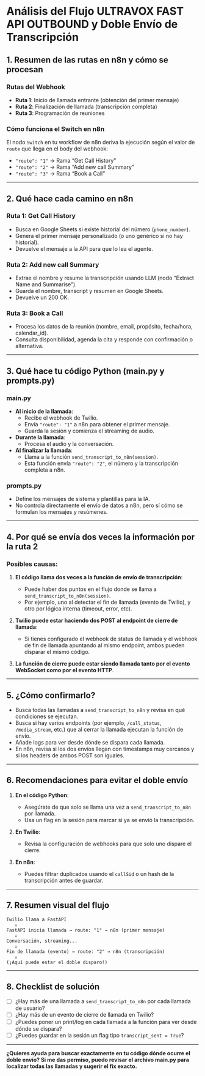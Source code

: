 # Análisis del Flujo ULTRAVOX FAST API OUTBOUND y Doble Envío de Transcripción

## 1. Resumen de las rutas en n8n y cómo se procesan

### Rutas del Webhook
- **Ruta 1**: Inicio de llamada entrante (obtención del primer mensaje)
- **Ruta 2**: Finalización de llamada (transcripción completa)
- **Ruta 3**: Programación de reuniones

### Cómo funciona el Switch en n8n
El nodo `Switch` en tu workflow de n8n deriva la ejecución según el valor de `route` que llega en el body del webhook:
- `"route": "1"` → Rama “Get Call History”
- `"route": "2"` → Rama “Add new call Summary”
- `"route": "3"` → Rama “Book a Call”

---

## 2. Qué hace cada camino en n8n

### Ruta 1: Get Call History
- Busca en Google Sheets si existe historial del número (`phone_number`).
- Genera el primer mensaje personalizado (o uno genérico si no hay historial).
- Devuelve el mensaje a la API para que lo lea el agente.

### Ruta 2: Add new call Summary
- Extrae el nombre y resume la transcripción usando LLM (nodo “Extract Name and Summarise”).
- Guarda el nombre, transcript y resumen en Google Sheets.
- Devuelve un 200 OK.

### Ruta 3: Book a Call
- Procesa los datos de la reunión (nombre, email, propósito, fecha/hora, calendar_id).
- Consulta disponibilidad, agenda la cita y responde con confirmación o alternativa.

---

## 3. Qué hace tu código Python (main.py y prompts.py)

### main.py
- **Al inicio de la llamada**:
  - Recibe el webhook de Twilio.
  - Envía `"route": "1"` a n8n para obtener el primer mensaje.
  - Guarda la sesión y comienza el streaming de audio.
- **Durante la llamada**:
  - Procesa el audio y la conversación.
- **Al finalizar la llamada**:
  - Llama a la función `send_transcript_to_n8n(session)`.
  - Esta función envía `"route": "2"`, el número y la transcripción completa a n8n.

### prompts.py
- Define los mensajes de sistema y plantillas para la IA.
- No controla directamente el envío de datos a n8n, pero sí cómo se formulan los mensajes y resúmenes.

---

## 4. Por qué se envía dos veces la información por la ruta 2

### Posibles causas:
1. **El código llama dos veces a la función de envío de transcripción**:
   - Puede haber dos puntos en el flujo donde se llama a `send_transcript_to_n8n(session)`.
   - Por ejemplo, uno al detectar el fin de llamada (evento de Twilio), y otro por lógica interna (timeout, error, etc).

2. **Twilio puede estar haciendo dos POST al endpoint de cierre de llamada**:
   - Si tienes configurado el webhook de status de llamada y el webhook de fin de llamada apuntando al mismo endpoint, ambos pueden disparar el mismo código.

3. **La función de cierre puede estar siendo llamada tanto por el evento WebSocket como por el evento HTTP**.

---

## 5. ¿Cómo confirmarlo?

- Busca todas las llamadas a `send_transcript_to_n8n` y revisa en qué condiciones se ejecutan.
- Busca si hay varios endpoints (por ejemplo, `/call_status`, `/media_stream`, etc.) que al cerrar la llamada ejecutan la función de envío.
- Añade logs para ver desde dónde se dispara cada llamada.
- En n8n, revisa si los dos envíos llegan con timestamps muy cercanos y si los headers de ambos POST son iguales.

---

## 6. Recomendaciones para evitar el doble envío

1. **En el código Python**:
   - Asegúrate de que solo se llama una vez a `send_transcript_to_n8n` por llamada.
   - Usa un flag en la sesión para marcar si ya se envió la transcripción.

2. **En Twilio**:
   - Revisa la configuración de webhooks para que solo uno dispare el cierre.

3. **En n8n**:
   - Puedes filtrar duplicados usando el `callSid` o un hash de la transcripción antes de guardar.

---

## 7. Resumen visual del flujo

```
Twilio llama a FastAPI
   ↓
FastAPI inicia llamada → route: "1" → n8n (primer mensaje)
   ↓
Conversación, streaming...
   ↓
Fin de llamada (evento) → route: "2" → n8n (transcripción)
   ↓
(¡Aquí puede estar el doble disparo!)
```

---

## 8. Checklist de solución

- [ ] ¿Hay más de una llamada a `send_transcript_to_n8n` por cada llamada de usuario?
- [ ] ¿Hay más de un evento de cierre de llamada en Twilio?
- [ ] ¿Puedes poner un print/log en cada llamada a la función para ver desde dónde se dispara?
- [ ] ¿Puedes guardar en la sesión un flag tipo `transcript_sent = True`?

---

**¿Quieres ayuda para buscar exactamente en tu código dónde ocurre el doble envío? Si me das permiso, puedo revisar el archivo main.py para localizar todas las llamadas y sugerir el fix exacto.**
